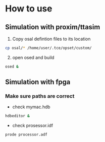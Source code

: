 
# How to use

## Simulation with proxim/ttasim
1. Copy osal defintion files to its location
```bash
cp osal/* /home/user/.tce/opset/custom/
```
2. open osed and build
```bash
osed &
```

## Simulation with fpga
### Make sure paths are correct
- check mymac.hdb
```bash
hdbeditor &
```
- check prosessor.idf
```bash
prode processor.adf
```